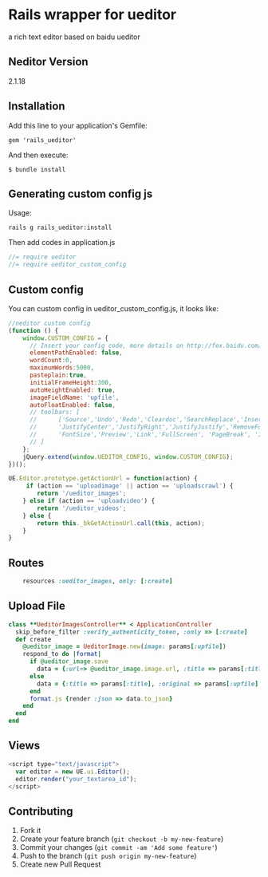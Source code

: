 # Rails wrapper for ueditor

a rich text editor based on baidu ueditor

  [1]: https://github.com/notadd/neditor

## Neditor Version
2.1.18

## Installation

Add this line to your application's Gemfile:

    gem 'rails_ueditor'

And then execute:

    $ bundle install


## Generating custom config js

Usage:

    rails g rails_ueditor:install


Then add codes in application.js

```javascript
//= require ueditor
//= require ueditor_custom_config
```

## Custom config

You can custom config in ueditor_custom_config.js, it looks like:

```javascript
//neditor custom config
(function () {
    window.CUSTOM_CONFIG = {
      // Insert your config code, more details on http://fex.baidu.com/ueditor/#start-config
      elementPathEnabled: false,
      wordCount:0,
      maximumWords:5000,
      pasteplain:true,
      initialFrameHeight:300,
      autoHeightEnabled: true,
      imageFieldName: 'upfile',
      autoFloatEnabled: false,
      // toolbars: [
      //      ['Source','Undo','Redo','Cleardoc','SearchReplace','InsertImage','WordImage','Bold','ForeColor','JustifyLeft',
      //      'JustifyCenter','JustifyRight','JustifyJustify','RemoveFormat','FormatMatch','AutoTypeSet','PastePlain',
      //      'FontSize','Preview','Link','FullScreen', 'PageBreak', 'InsertTable','Attachment','InsertVideo']
      // ]
    };
    jQuery.extend(window.UEDITOR_CONFIG, window.CUSTOM_CONFIG);
})();

UE.Editor.prototype.getActionUrl = function(action) {
     if (action == 'uploadimage' || action == 'uploadscrawl') {
        return '/ueditor_images';
    } else if (action == 'uploadvideo') {
        return '/ueditor_videos';
    } else {
        return this._bkGetActionUrl.call(this, action);
    }
}
```

## Routes

```ruby
    resources :ueditor_images, only: [:create]
```

## Upload File

```ruby
class **UeditorImagesController** < ApplicationController
  skip_before_filter :verify_authenticity_token, :only => [:create]
  def create
    @ueditor_image = UeditorImage.new(image: params[:upfile])
    respond_to do |format|
      if @ueditor_image.save
        data = {:url=> @ueditor_image.image.url, :title => params[:title], :original => params[:upfile].original_filename, :code => 200}
      else
        data = {:title => params[:title], :original => params[:upfile].original_filename, :code => 500}
      end
      format.js {render :json => data.to_json}
    end
  end
end
```

## Views

```javascript
<script type="text/javascript">
  var editor = new UE.ui.Editor();
  editor.render("your_textarea_id");
</script>
```

## Contributing

1. Fork it
2. Create your feature branch (`git checkout -b my-new-feature`)
3. Commit your changes (`git commit -am 'Add some feature'`)
4. Push to the branch (`git push origin my-new-feature`)
5. Create new Pull Request
